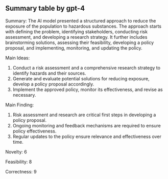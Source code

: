 ## Summary table by gpt-4
Summary: 
The AI model presented a structured approach to reduce the exposure of the population to hazardous substances. The approach starts with defining the problem, identifying stakeholders, conducting risk assessment, and developing a research strategy. It further includes brainstorming solutions, assessing their feasibility, developing a policy proposal, and implementing, monitoring, and updating the policy.

Main Ideas: 
1. Conduct a risk assessment and a comprehensive research strategy to identify hazards and their sources.
2. Generate and evaluate potential solutions for reducing exposure, develop a policy proposal accordingly.
3. Implement the approved policy, monitor its effectiveness, and revise as necessary.

Main Finding: 
1. Risk assessment and research are critical first steps in developing a policy proposal.
2. Ongoing monitoring and feedback mechanisms are required to ensure policy effectiveness.
3. Regular updates to the policy ensure relevance and effectiveness over time.

Novelty: 6

Feasibility: 8

Correctness: 9
